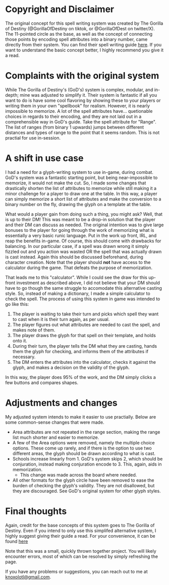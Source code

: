 # Copyright and Disclaimer
The original concept for this spell writing system was created by The Gorilla of Destiny (@GorillaOfDestiny on tiktok, or @GorillaOfDest on twitter/X). The 11-pointed circle as the base, as well as the concept of connecting those points by encoding spell attributes into a binary number, came directly from their system. You can find their spell writing guide [here](https://preview.drivethrurpg.com/en/product/429711/the-spell-writing-guide). If you want to understand the basic concept better, I highly recommend you give it a read.

# Complaints with the original system
While The Gorilla of Destiny's (GoD's) system is complex, modular, and in-depth; mine was adjusted to simplify it. Their system is fantastic if all you want to do is have some cool flavoring by showing these to your players or writing them in your own "spellbook" for realism. However, it is nearly impossible to memorize. A lot of the spell attributes have... quetionable choices in regards to their encoding, and they are not laid out in a comprehensible way in GoD's guide. Take the spell attribute for "Range". The list of ranges (from binary 1 upwards) jumps between different distances and types of range to the point that it seems random. This is not practial for use in-session.

# A shift in use case
I had a need for a glyph-writing system to use in-game, during combat. GoD's system was a fantastic starting point, but being near-impossible to memorize, it would not make the cut. So, I made some changes that drastically shorten the list of attributes to memorize while still making it a minor challenge for a player to draw one at the table. In this way, a player can simply memorize a short list of attributes and make the conversion to a binary number on the fly, drawing the glyph on a template at the table.

What would a player gain from doing such a thing, you might ask? Well, that is up to their DM! This was meant to be a drop-in solution that the player and their DM can discuss as needed. The original intention was to give large bonuses to the player for going through the work of memorizing what is essentially a very basic runic language. Put in the work up front, IRL, and reap the benefits in-game. Of course, this should come with drawbacks for balancing. In our particular case, if a spell was drawn wrong it simply fizzled out and you action was wasted OR the spell that was actually drawn is cast instead. Again this should be discussed beforehand, during character creation. Note that the player should **not** have access to the calculator during the game. That defeats the purpose of memorization.

That leads me to this "calculator". While I could see the draw for this up-front investment as described above, I did not believe that your DM should have to go though the same struggle to accomodate this alternative casting style. So, instead of making a dictionary, I made a simple calculator to check the spell. The process of using this system in game was intended to go like this:
1. The player is waiting to take their turn and picks which spell they want to cast when it is their turn again, as per usual.
2. The player figures out what attributes are needed to cast the spell, and makes note of them.
3. The player draws the glyph for that spell on their template, and holds onto it.
4. During their turn, the player tells the DM what they are casting, hands them the glyph for checking, and informs them of the attributes if necessary.
5. The DM enters the attributes into the calculator, checks it against the glyph, and makes a decision on the validity of the glyph.

In this way, the player does 95% of the work, and the DM simply clicks a few buttons and compares shapes.

# Adjustments and changes
My adjusted system intends to make it easier to use practially. Below are some common-sense changes that were made.
* Area attributes are not repeated in the range section, making the range list much shorter and easier to memorize.
* A few of the Area options were removed, namely the multiple choice options. These come up rarely, and if there is the option to use two different areas, the glyph should be drawn according to what is cast.
* Schools increase linearly from 1. GoD's system skips 2, which should be conjuration, instead making conjuration encode to 3. This, again, aids in memorization.
  * This change was made across the board where needed.
* All other formats for the glyph circle have been removed to ease the burden of checking the glyph's validity. They are not disallowed, but they are discouraged. See GoD's original system for other glyph styles.

# Final thoughts
Again, credit for the base concepts of this system goes to The Gorilla of Destiny. Even if you intend to only use this simplifed alternative system, I highly suggest giving their guide a read. For your convenience, it can be found [here](https://preview.drivethrurpg.com/en/product/429711/the-spell-writing-guide)

Note that this was a small, quickly thrown together project. You will likely encounter errors, most of which can be resolved by simply refreshing the page.

If you have any problems or suggestions, you can reach out to me at knoxolotl@gmail.com.
